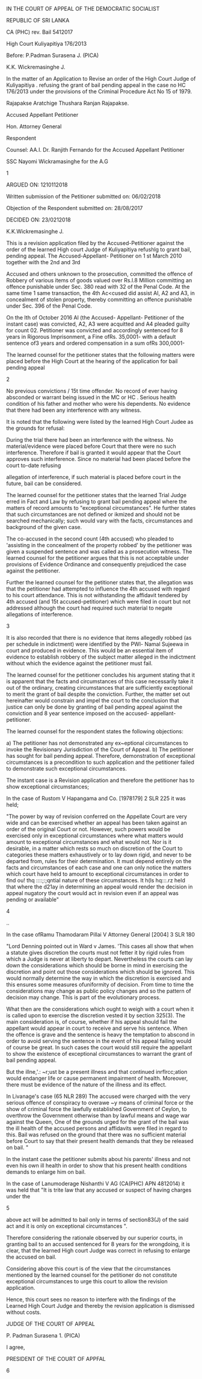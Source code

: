 IN THE COURT OF APPEAL OF THE DEMOCRATIC SOCIALIST

REPUBLIC OF SRI LANKA

CA (PHC) rev. Bail 5412017

High Court Kuliyapitiya 176/2013

Before: P.Padman Surasena J. (PICA)

K.K. Wickremasinghe J.

In the matter of an Application to Revise an order of the High Court Judge of Kuliyapitiya . refusing the grant of bail pending appeal in the case no HC 176/2013 under the provisions of the Criminal Procedure Act No 15 of 1979.

Rajapakse Aratchige Thushara Ranjan Rajapakse.

Accused Appellant Petitioner

Hon. Attorney General

Respondent

Counsel: AA.I. Dr. Ranjith Fernando for the Accused Appellant Petitioner

SSC Nayomi Wickramasinghe for the A.G

1

ARGUED ON: 1210112018

Written submission of the Petitioner submitted on: 06/02/2018

Objection of the Respondent submitted on: 28/08/2017

DECIDED ON: 23/0212018

K.K.Wickremasinghe J.

This is a revision application filed by the Accused-Petitioner against the order of the learned High court Judge of Kuliyapitiya refushlg to grant bail, pending appeal. The Accused-Appellant- Petitioner on 1 st March 2010 together with the 2nd and 3rd

Accused and others unknown to the prosecution, committed the offence of Robbery of various items of goods valued over Rs.l.8 Million committing an offence punishable under Sec. 380 read with 32 of the Penal Code. At the same time 1 same transaction, the 4th Ac<cused did assist AI, A2 and A3, in concealment of stolen property, thereby committing an offence punishable under Sec. 396 of the Penal Code.

On the Ith of October 2016 Al (the Accused- Appellant- Petitioner of the instant case) was convicted, A2, A3 were acquitted and A4 pleaded guilty for count 02. Petitioner was convicted and accordingly sentenced for 8 years in Rigorous Imprisonment, a Fine ofRs. 35,0001- with a default sentence of3 years and ordered compensation in a sum ofRs 300,0001-

The learned counsel for the petitioner states that the following matters were placed before the High Court at the hearing of the application for bail pending appeal

2

No previous convictions / 15t time offender. No record of ever having absconded or warrant being issued in the MC or HC . Serious health condition of his father and mother who were his dependents. No evidence that there had been any interference with any witness.

It is noted that the following were listed by the learned High Court Judee as the grounds for refusal:

During the trial there had been an interference with the witness. No material/evidence were placed before Court that there were no such interference. Therefore if bail is granted it would appear that the Court approves such interference. Since no material had been placed before the court to-date refusing

allegation of interference, if such material is placed before court in the future, bail can be considered.

The learned counsel for the petitioner states that the learned Trial Judge erred in Fact and Law by refusing to grant bail pending appeal where the matters of record amounts to "exceptional circumstances". He further states that such circumstances are not defined or ikmized and should not be searched mechanically; such would vary with the facts, circumstances and background of the given case.

The co-accused in the second count (4th accused) who pleaded to 'assisting in the concealment of the property robbed' by the petitioner was given a suspended sentence and was called as a prosecution witness. The learned counsel for the petitioner argues that this is not acceptable under provisions of Evidence Ordinance and consequently prejudiced the case against the petitioner.

Further the learned counsel for the petitioner states that, the allegation was that the petitioner had attempted to influence the 4th accused with regard to his court attendance. This is not withstanding the affidavit tendered by 4th accused (and 15t accused-petitioner) which were filed in court but not addressed although the court had required such material to negate allegations of interference.

3

It is also recorded that there is no evidence that items allegedly robbed (as per schedule in indictment) were identified by the PWl- Namal Sujeewa in court and produced in evidence. This would be an essential item of evidence to establish robbery of the subject matter alleged in the indictment without which the evidence against the petitioner must fail.

The learned counsel for the petitioner concludes his argument stating that it is apparent that the facts and circumstances of this case necessarily take it out of the ordinary, creating circumstances that are sufficiently exceptional to merit the grant of bail despite the conviction. Further, the matter set out hereinafter would constrain and impel the court to the conclusion that justice can only be done by granting of bail pending appeal against the conviction and 8 year sentence imposed on the accused- appellant- petitioner.

The learned counsel for the respondent states the following objections:

a) The petitioner has not demonstrated any ex~eptional circumstances to invoke the Revisionary Jurisdiction of the Court of Appeal. b) The petitioner has sought for bail pending appeal. Therefore, demonstration of exceptional circumstances is a precondition to such application and the petitioner failed to demonstrate such exceptional circumstances.

The instant case is a Revision application and therefore the petitioner has to show exceptional circumstances;

In the case of Rustom V Hapangama and Co. [1978179] 2 SLR 225 it was held;

"The power by way of revision conferred on the Appellate Court are very wide and can be exercised whether an appeal has been taken against an order of the original Court or not. However, such powers would be exercised only in exceptional circumstances where what matters would amount to exceptional circumstances and what would not. Nor is it desirable, in a matter which rests so much on discretion of the Court to categories these matters exhaustively or to lay down rigid, and never to be departed from, rules for their determination. It must depend entirely on the facts and circumstances of each case and one can only notice the matters which court have held to amount to exceptional circumstances in order to find ou! thq ::::;:;qntial nature of these circumstances. It h(ls hq:::.rz held that where the d21ay in determining an appeal would render the decision in appeal nugatory the court would act in revision even if an appeal was pending or available"

4

..

In the case ofRamu Thamodaram Pillai V Attorney General [2004] 3 SLR 180

"Lord Denning pointed out in Ward v James. 'This cases all show that when a statute gives discretion the courts must not fetter it by rigid rules from which a Judge is never at liberty to depart. Nevertheless the courts can lay down the considerations which should be borne in mind in exercising the discretion and point out those considerations which should be ignored. This would normally determine the way in which the discretion is exercised and this ensures some measures ofuniformity of decision. From time to time the considerations may change as public policy changes and so the pattern of decision may change. This is part of the evolutionary process.

What then are the considerations which ought to weigh with a court when it is called upon to exercise the discretion vested it by section 325(3). The main consideration is, of course, whether if his appeal should fail the appellant would appear in court to receive and serve his sentence. When the offence is grave and the sentence is heavy the temptation to abscond in order to avoid serving the sentence in the event of his appeal failing would of course be great. In such cases the court would still require the appellant to show the existence of exceptional circumstances to warrant the grant of bail pending appeal.

But the illne,\'.: ~r;ust be a present illness and that continued inrflrcc;ation would endanger life or cause permanent impairment of health. Moreover, there must be evidence of the nature of the illness and its effect.

In Livanage's case (65 NLR 289) The accused were charged with the very serious offence of conspiracy to overawe ~y means of criminal force or the show of criminal force the lawfully established Government of Ceylon, to overthrow the Government otherwise than by lawful means and wage war against the Queen, One of the grounds urged for the grant of the bail was the ill health of the accused persons and affidavits were filed in regard to this. Bail was refused on the ground that there was no sufficient material before Court to say that their present health demands that they be released on bail. "

In the instant case the petitioner submits about his parents' illness and not even his own ill health in order to show that his present health conditions demands to enlarge him on bail.

In the case of Lanumoderage Nishanthi V AG (CA(PHC) APN 4812014) it was held that "It is trite law that any accused or suspect of having charges under the

5

above act will be admitted to bail only in terms of section83(J) of the said act and it is only on exceptional circumstances ".

Therefore considering the rationale observed by our superior courts, in granting bail to an accused sentenced for 8 years for the wrongdoing, it is clear, that the learned High court Judge was correct in refusing to enlarge the accused on bail.

Considering above this court is of the view that the circumstances mentioned by the learned counsel for the petitioner do not constitute exceptional circumstances to urge this court to allow the revision application.

Hence, this court sees no reason to interfere with the findings of the Learned High Court Judge and thereby the revision application is dismissed without costs.

JUDGE OF THE COURT OF APPEAL

P. Padman Surasena 1. (PICA)

I agree,

PRESIDENT OF THE COURT OF APPFAL

6